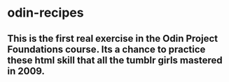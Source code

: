 # odin-recipes
## This is the first real exercise in the Odin Project Foundations course. Its a chance to practice these html skill that all the tumblr girls mastered in 2009. 
